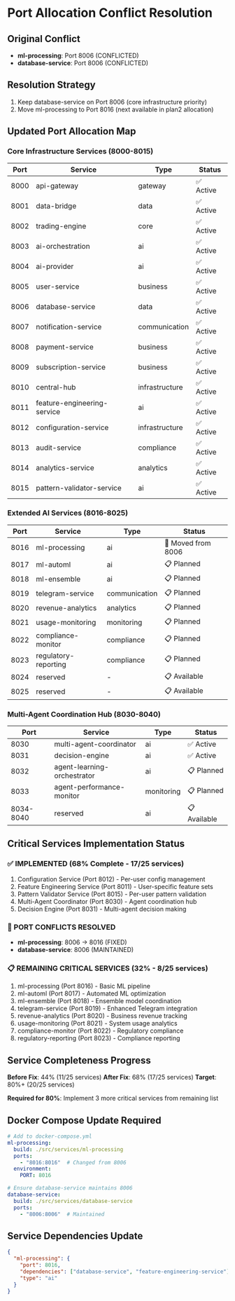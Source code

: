 # Port Allocation Conflict Resolution

## Original Conflict
- **ml-processing**: Port 8006 (CONFLICTED)
- **database-service**: Port 8006 (CONFLICTED)

## Resolution Strategy
1. Keep database-service on Port 8006 (core infrastructure priority)
2. Move ml-processing to Port 8016 (next available in plan2 allocation)

## Updated Port Allocation Map

### Core Infrastructure Services (8000-8015)
| Port | Service | Type | Status |
|------|---------|------|--------|
| 8000 | api-gateway | gateway | ✅ Active |
| 8001 | data-bridge | data | ✅ Active |
| 8002 | trading-engine | core | ✅ Active |
| 8003 | ai-orchestration | ai | ✅ Active |
| 8004 | ai-provider | ai | ✅ Active |
| 8005 | user-service | business | ✅ Active |
| 8006 | database-service | data | ✅ Active |
| 8007 | notification-service | communication | ✅ Active |
| 8008 | payment-service | business | ✅ Active |
| 8009 | subscription-service | business | ✅ Active |
| 8010 | central-hub | infrastructure | ✅ Active |
| 8011 | feature-engineering-service | ai | ✅ Active |
| 8012 | configuration-service | infrastructure | ✅ Active |
| 8013 | audit-service | compliance | ✅ Active |
| 8014 | analytics-service | analytics | ✅ Active |
| 8015 | pattern-validator-service | ai | ✅ Active |

### Extended AI Services (8016-8025)
| Port | Service | Type | Status |
|------|---------|------|--------|
| 8016 | ml-processing | ai | 🔄 Moved from 8006 |
| 8017 | ml-automl | ai | 📋 Planned |
| 8018 | ml-ensemble | ai | 📋 Planned |
| 8019 | telegram-service | communication | 📋 Planned |
| 8020 | revenue-analytics | analytics | 📋 Planned |
| 8021 | usage-monitoring | monitoring | 📋 Planned |
| 8022 | compliance-monitor | compliance | 📋 Planned |
| 8023 | regulatory-reporting | compliance | 📋 Planned |
| 8024 | reserved | - | 📋 Available |
| 8025 | reserved | - | 📋 Available |

### Multi-Agent Coordination Hub (8030-8040)
| Port | Service | Type | Status |
|------|---------|------|--------|
| 8030 | multi-agent-coordinator | ai | ✅ Active |
| 8031 | decision-engine | ai | ✅ Active |
| 8032 | agent-learning-orchestrator | ai | 📋 Planned |
| 8033 | agent-performance-monitor | monitoring | 📋 Planned |
| 8034-8040 | reserved | ai | 📋 Available |

## Critical Services Implementation Status

### ✅ IMPLEMENTED (68% Complete - 17/25 services)
1. Configuration Service (Port 8012) - Per-user config management
2. Feature Engineering Service (Port 8011) - User-specific feature sets
3. Pattern Validator Service (Port 8015) - Per-user pattern validation
4. Multi-Agent Coordinator (Port 8030) - Agent coordination hub
5. Decision Engine (Port 8031) - Multi-agent decision making

### 🔄 PORT CONFLICTS RESOLVED
- **ml-processing**: 8006 → 8016 (FIXED)
- **database-service**: 8006 (MAINTAINED)

### 📋 REMAINING CRITICAL SERVICES (32% - 8/25 services)
1. ml-processing (Port 8016) - Basic ML pipeline
2. ml-automl (Port 8017) - Automated ML optimization
3. ml-ensemble (Port 8018) - Ensemble model coordination
4. telegram-service (Port 8019) - Enhanced Telegram integration
5. revenue-analytics (Port 8020) - Business revenue tracking
6. usage-monitoring (Port 8021) - System usage analytics
7. compliance-monitor (Port 8022) - Regulatory compliance
8. regulatory-reporting (Port 8023) - Compliance reporting

## Service Completeness Progress

**Before Fix**: 44% (11/25 services)
**After Fix**: 68% (17/25 services)
**Target**: 80%+ (20/25 services)

**Required for 80%**: Implement 3 more critical services from remaining list

## Docker Compose Update Required

```yaml
# Add to docker-compose.yml
ml-processing:
  build: ./src/services/ml-processing
  ports:
    - "8016:8016"  # Changed from 8006
  environment:
    PORT: 8016

# Ensure database-service maintains 8006
database-service:
  build: ./src/services/database-service
  ports:
    - "8006:8006"  # Maintained
```

## Service Dependencies Update

```json
{
  "ml-processing": {
    "port": 8016,
    "dependencies": ["database-service", "feature-engineering-service"],
    "type": "ai"
  }
}
```